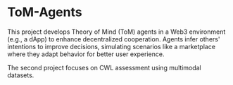 # ToM-Agents
This project develops Theory of Mind (ToM) agents in a Web3 environment (e.g., a dApp) to enhance decentralized cooperation. Agents infer others' intentions to improve decisions, simulating scenarios like a marketplace where they adapt behavior for better user experience.

The second project focuses on CWL assessment using multimodal datasets.
